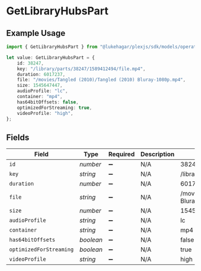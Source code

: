 # GetLibraryHubsPart

## Example Usage

```typescript
import { GetLibraryHubsPart } from "@lukehagar/plexjs/sdk/models/operations";

let value: GetLibraryHubsPart = {
    id: 38247,
    key: "/library/parts/38247/1589412494/file.mp4",
    duration: 6017237,
    file: "/movies/Tangled (2010)/Tangled (2010) Bluray-1080p.mp4",
    size: 1545647447,
    audioProfile: "lc",
    container: "mp4",
    has64bitOffsets: false,
    optimizedForStreaming: true,
    videoProfile: "high",
};
```

## Fields

| Field                                                  | Type                                                   | Required                                               | Description                                            | Example                                                |
| ------------------------------------------------------ | ------------------------------------------------------ | ------------------------------------------------------ | ------------------------------------------------------ | ------------------------------------------------------ |
| `id`                                                   | *number*                                               | :heavy_minus_sign:                                     | N/A                                                    | 38247                                                  |
| `key`                                                  | *string*                                               | :heavy_minus_sign:                                     | N/A                                                    | /library/parts/38247/1589412494/file.mp4               |
| `duration`                                             | *number*                                               | :heavy_minus_sign:                                     | N/A                                                    | 6017237                                                |
| `file`                                                 | *string*                                               | :heavy_minus_sign:                                     | N/A                                                    | /movies/Tangled (2010)/Tangled (2010) Bluray-1080p.mp4 |
| `size`                                                 | *number*                                               | :heavy_minus_sign:                                     | N/A                                                    | 1545647447                                             |
| `audioProfile`                                         | *string*                                               | :heavy_minus_sign:                                     | N/A                                                    | lc                                                     |
| `container`                                            | *string*                                               | :heavy_minus_sign:                                     | N/A                                                    | mp4                                                    |
| `has64bitOffsets`                                      | *boolean*                                              | :heavy_minus_sign:                                     | N/A                                                    | false                                                  |
| `optimizedForStreaming`                                | *boolean*                                              | :heavy_minus_sign:                                     | N/A                                                    | true                                                   |
| `videoProfile`                                         | *string*                                               | :heavy_minus_sign:                                     | N/A                                                    | high                                                   |